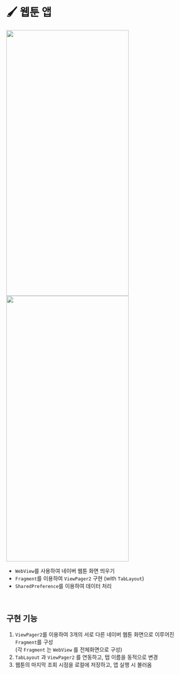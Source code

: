 # 🖌 웹툰 앱
<img src="https://user-images.githubusercontent.com/79048895/223631176-2c079b84-65f2-4e3a-94f5-17c73f92be51.png" width="324" height="702" />  <img src="https://user-images.githubusercontent.com/79048895/223631354-01f18e5d-c7af-41ad-90d7-accbad87046b.png" width="324" height="702" />  

- `WebView`를 사용하여 네이버 웹툰 화면 띄우기
- `Fragment`를 이용하여 `ViewPager2` 구현 (with `TabLayout`)
- `SharedPreference`를 이용하여 데이터 처리
<br>

## 구현 기능
1. `ViewPager2`를 이용하여 3개의 서로 다른 네이버 웹툰 화면으로 이루어진 `Fragment`를 구성  
  (각 `Fragment` 는 `WebView` 를 전체화면으로 구성)
2. `TabLayout` 과 `ViewPager2` 를 연동하고, 탭 이름을 동적으로 변경
3. 웹툰의 마지막 조회 시점을 로컬에 저장하고, 앱 실행 시 불러옴
<br> 
